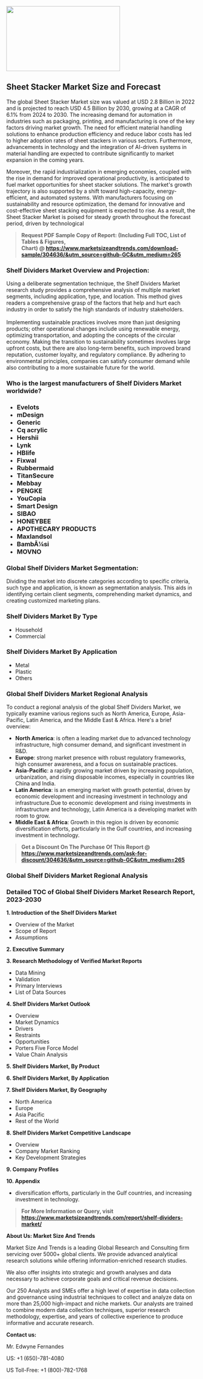 <p><img class="alignnone size-medium wp-image-20088" src="https://ffe5etoiles.com/wp-content/uploads/2024/12/MST1-300x171.png" alt="" width="300" height="171" /></p><h2>Sheet Stacker Market Size and Forecast</h2><p>The global Sheet Stacker Market size was valued at USD 2.8 Billion in 2022 and is projected to reach USD 4.5 Billion by 2030, growing at a CAGR of 6.1% from 2024 to 2030. The increasing demand for automation in industries such as packaging, printing, and manufacturing is one of the key factors driving market growth. The need for efficient material handling solutions to enhance production efficiency and reduce labor costs has led to higher adoption rates of sheet stackers in various sectors. Furthermore, advancements in technology and the integration of AI-driven systems in material handling are expected to contribute significantly to market expansion in the coming years.</p><p>Moreover, the rapid industrialization in emerging economies, coupled with the rise in demand for improved operational productivity, is anticipated to fuel market opportunities for sheet stacker solutions. The market's growth trajectory is also supported by a shift toward high-capacity, energy-efficient, and automated systems. With manufacturers focusing on sustainability and resource optimization, the demand for innovative and cost-effective sheet stacking equipment is expected to rise. As a result, the Sheet Stacker Market is poised for steady growth throughout the forecast period, driven by technological</p><blockquote id="" class=""><strong>Request PDF Sample Copy of Report: (Including Full TOC, List of Tables &amp; Figures, Chart)&nbsp;@&nbsp;<strong><a href="https://www.marketsizeandtrends.com/download-sample/304636/&utm_source=github-GC&utm_medium=265" target="_blank">https://www.marketsizeandtrends.com/download-sample/304636/&utm_source=github-GC&utm_medium=265</a></strong></strong></blockquote><h3 id="" class="">Shelf Dividers Market&nbsp;Overview and Projection:</h3><p id="" class="">Using a deliberate segmentation technique, the Shelf Dividers Market research study provides a comprehensive analysis of multiple market segments, including application, type, and location. This method gives readers a comprehensive grasp of the factors that help and hurt each industry in order to satisfy the high standards of industry stakeholders. <br /> <br />Implementing sustainable practices involves more than just designing products; other operational changes include using renewable energy, optimizing transportation, and adopting the concepts of the circular economy. Making the transition to sustainability sometimes involves large upfront costs, but there are also long-term benefits, such improved brand reputation, customer loyalty, and regulatory compliance. By adhering to environmental principles, companies can satisfy consumer demand while also contributing to a more sustainable future for the world.</p><h3 id="" class="">Who is the largest manufacturers of&nbsp;Shelf Dividers Market worldwide?</h3><h3 class=""><p><ul><li>Evelots </li><li> mDesign </li><li> Generic </li><li> Cq acrylic </li><li> Hershii </li><li> Lynk </li><li> HBlife </li><li> Fixwal </li><li> Rubbermaid </li><li> TitanSecure </li><li> Mebbay </li><li> PENGKE </li><li> YouCopia </li><li> Smart Design </li><li> SIBAO </li><li> HONEYBEE </li><li> APOTHECARY PRODUCTS </li><li> Maxlandsol </li><li> BambÃ¼si </li><li> MOVNO</li></ul></p></h3><h3 id="" class="">Global&nbsp;Shelf Dividers Market Segmentation:</h3><p id="" class="">Dividing the market into discrete categories according to specific criteria, such type and application, is known as segmentation analysis. This aids in identifying certain client segments, comprehending market dynamics, and creating customized marketing plans.</p><h3 id="" class="">Shelf Dividers Market&nbsp;By Type</h3><p><p><ul><li>Household</li><li> Commercial</p></li></ul></p></p><h3 id="" class="">Shelf Dividers Market&nbsp;By Application</h3><p class=""><p><ul><li>Metal</li><li> Plastic</li><li> Others</li></ul></p></p><h3 id="" class="">Global Shelf Dividers Market Regional Analysis</h3><p id="" class="">To conduct a regional analysis of the global Shelf Dividers Market, we typically examine various regions such as North America, Europe, Asia-Pacific, Latin America, and the Middle East &amp; Africa. Here's a brief overview:</p><ul><li><strong>North America</strong>: is often a leading market due to advanced technology infrastructure, high consumer demand, and significant investment in R&amp;D.</li><li><strong>Europe</strong>: strong market presence with robust regulatory frameworks, high consumer awareness, and a focus on sustainable practices.</li><li><strong>Asia-Pacific</strong>: a rapidly growing market driven by increasing population, urbanization, and rising disposable incomes, especially in countries like China and India.</li><li><strong>Latin America</strong>: is an emerging market with growth potential, driven by economic development and increasing investment in technology and infrastructure.Due to economic development and rising investments in infrastructure and technology, Latin America is a developing market with room to grow.</li><li><strong>Middle East &amp; Africa</strong>: Growth in this region is driven by economic diversification efforts, particularly in the Gulf countries, and increasing investment in technology.</li></ul><blockquote id="" class=""><strong>Get a Discount On The Purchase Of This Report @ <strong><a href="https://www.marketsizeandtrends.com/ask-for-discount/304636/&utm_source=github-GC&utm_medium=265" target="_blank">https://www.marketsizeandtrends.com/ask-for-discount/304636/&utm_source=github-GC&utm_medium=265</a></strong></strong></blockquote><h3 id="" class="">Global Shelf Dividers Market Regional Analysis</h3><h3 id="" class="">Detailed TOC of Global Shelf Dividers Market Research Report, 2023-2030</h3><p id="" class=""><strong>1. Introduction of the Shelf Dividers Market</strong></p><ul><li>Overview of the Market</li><li>Scope of Report</li><li>Assumptions</li></ul><p id="" class=""><strong>2. Executive Summary</strong></p><p id="" class=""><strong>3. Research Methodology of Verified Market Reports</strong></p><ul><li>Data Mining</li><li>Validation</li><li>Primary Interviews</li><li>List of Data Sources</li></ul><p id="" class=""><strong>4. Shelf Dividers Market Outlook</strong></p><ul><li>Overview</li><li>Market Dynamics</li><li>Drivers</li><li>Restraints</li><li>Opportunities</li><li>Porters Five Force Model</li><li>Value Chain Analysis</li></ul><p id="" class=""><strong>5. Shelf Dividers Market, By Product</strong></p><p id="" class=""><strong>6. Shelf Dividers Market, By Application</strong></p><p id="" class=""><strong>7. Shelf Dividers Market, By Geography</strong></p><ul><li>North America</li><li>Europe</li><li>Asia Pacific</li><li>Rest of the World</li></ul><p id="" class=""><strong>8. Shelf Dividers Market Competitive Landscape</strong></p><ul><li>Overview</li><li>Company Market Ranking</li><li>Key Development Strategies</li></ul><p id="" class=""><strong>9. Company Profiles</strong></p><p id="" class=""><strong>10. Appendix</strong></p><ul><li>diversification efforts, particularly in the Gulf countries, and increasing investment in technology.</li></ul><blockquote id="" class=""><strong>For More Information or Query, visit <strong><strong><a href="https://www.marketsizeandtrends.com/report/shelf-dividers-market/" target="_blank">https://www.marketsizeandtrends.com/report/shelf-dividers-market/</a></strong></strong></strong></blockquote><p id="" class=""><strong>About Us: Market Size And Trends</strong></p><p id="" class="">Market Size And Trends is a leading Global Research and Consulting firm servicing over 5000+ global clients. We provide advanced analytical research solutions while offering information-enriched research studies.</p><p id="" class="">We also offer insights into strategic and growth analyses and data necessary to achieve corporate goals and critical revenue decisions.</p><p id="" class="">Our 250 Analysts and SMEs offer a high level of expertise in data collection and governance using industrial techniques to collect and analyze data on more than 25,000 high-impact and niche markets. Our analysts are trained to combine modern data collection techniques, superior research methodology, expertise, and years of collective experience to produce informative and accurate research.</p><p id="" class=""><strong>Contact us:</strong></p><p id="" class="">Mr. Edwyne Fernandes</p><p id="" class="">US: +1 (650)-781-4080</p><p id="" class="">US Toll-Free: +1 (800)-782-1768</p>
